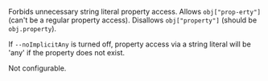 
Forbids unnecessary string literal property access.
Allows `obj["prop-erty"]` (can't be a regular property access).
Disallows `obj["property"]` (should be `obj.property`).


If `--noImplicitAny` is turned off,
property access via a string literal will be 'any' if the property does not exist.

Not configurable.